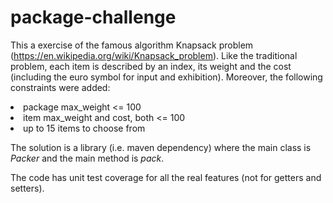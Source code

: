 # package-challenge
This a exercise of the famous algorithm Knapsack problem (https://en.wikipedia.org/wiki/Knapsack_problem).
Like the traditional problem, each item is described by an index, its weight and the cost (including the euro 
symbol for input and exhibition). Moreover, the following constraints were added: <br>
<li> package max_weight <= 100
<li> item max_weight and cost, both <= 100
<li> up to 15 items to choose from
<br>

The solution is a library (i.e. maven dependency) where the main class is _Packer_ and the main method is _pack_.

The code has unit test coverage for all the real features (not for getters and setters).